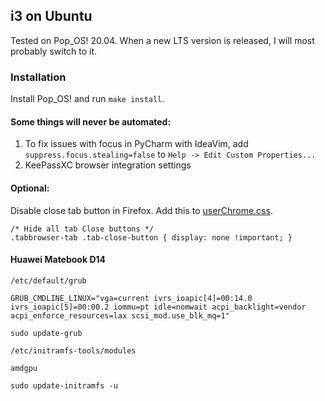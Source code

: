 i3 on Ubuntu
--------------------------------
Tested on Pop_OS! 20.04. When a new LTS version is released, I will most probably switch to it.

### Installation
Install Pop_OS! and run `make install`.

#### Some things will never be automated:
1. To fix issues with focus in PyCharm with IdeaVim, add
`suppress.focus.stealing=false` to `Help -> Edit Custom Properties...`
1. KeePassXC browser integration settings

#### Optional:
Disable close tab button in Firefox. Add this to
[userChrome.css](https://www.reddit.com/r/firefox/wiki/userchrome).
```
/* Hide all tab Close buttons */
.tabbrowser-tab .tab-close-button { display: none !important; }
```

#### Huawei Matebook D14
`/etc/default/grub`
```
GRUB_CMDLINE_LINUX="vga=current ivrs_ioapic[4]=00:14.0 ivrs_ioapic[5]=00:00.2 iommu=pt idle=nomwait acpi_backlight=vendor acpi_enforce_resources=lax scsi_mod.use_blk_mq=1"
```
`sudo update-grub`

`/etc/initramfs-tools/modules`
```
amdgpu
```
`sudo update-initramfs -u`

